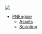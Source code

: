 <a href="https://schwungus.software">
    <img class="logo" src="https://schwungus.software/assets/logo.png"></img>
</a>

* [PNEngine](pnengine/)
  * [Assets](pnengine/assets/)
  * [Scripting](pnengine/scripting/)
